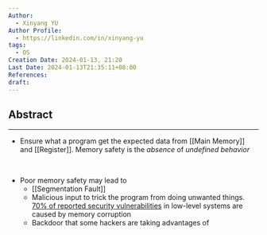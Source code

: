 ```yaml
---
Author:
  - Xinyang YU
Author Profile:
  - https://linkedin.com/in/xinyang-yu
tags:
  - OS
Creation Date: 2024-01-13, 21:20
Last Date: 2024-01-13T21:35:11+08:00
References: 
draft: 
---
```

## Abstract
---
- Ensure what a program get the expected data from [[Main Memory]] and [[Register]]. Memory safety is the *absence* of *undefined behavior*
</br>

- Poor memory safety may lead to 
	- [[Segmentation Fault]]
	- Malicious input to trick the program from doing unwanted things. [70% of reported security vulnerabilities](https://msrc.microsoft.com/blog/2019/07/a-proactive-approach-to-more-secure-code/) in low-level systems are caused by memory corruption
	- Backdoor that some hackers are taking advantages of 